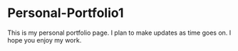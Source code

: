 # Personal-Portfolio1
This is my personal portfolio page. I plan to make updates as time goes on. I hope you enjoy my work.
